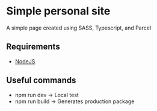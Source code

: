 # Simple personal site

A simple page created using SASS, Typescript, and Parcel

## Requirements

* [NodeJS](https://nodejs.org/en/)

## Useful commands

* npm run dev -> Local test
* npm run build -> Generates production package
